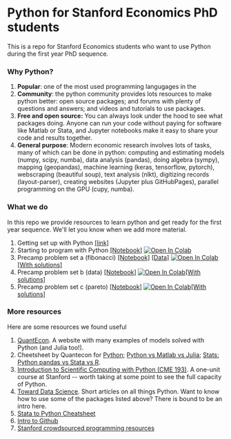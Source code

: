 # Python for Stanford Economics PhD students

This is a repo for Stanford Economics students who want to use Python during the first year PhD sequence. 

### Why Python? 
1. **Popular**: one of the most used programming langugages in the 
2. **Community**: the python community provides lots resources to make python better: open source packages; and forums with plenty of questions and answers; and videos and tutorials  to use packages.  
3. **Free and open source:** You can always look under the hood to see what packages doing. Anyone can run your code without paying for software like Matlab or Stata, and Jupyter notebooks make it easy to share your code and results together. 
4. **General purpose**: Modern economic research involves lots of tasks, many of which can be done in python: computing and estimating models (numpy, scipy, numba), data analysis (pandas), doing algebra (sympy), mapping (geopandas), machine learning (keras, tensorflow, pytorch), webscraping (beautiful soup), text analysis (nlkt), digitizing records (layout-parser), creating websites (Jupyter plus GitHubPages), parallel programming on the GPU (cupy, numba).

### What we do
In this repo we provide resources to learn python and get ready for the first year sequence. We'll let you know when we add more material.
1. Getting set up with Python [[link]](GettingSetUp.md)
2. Starting to program with Python [[Notebook]](OurFirstNotebook.ipynb) [![Open In Colab](https://colab.research.google.com/assets/colab-badge.svg)](https://colab.research.google.com/github/higginsbrian/Stanford-Econ-Python-Public/blob/main/OurFirstNotebook.ipynb)
3. Precamp problem set a (fibonacci) [[Notebook]](precamp_pset_a.ipynb) [[Data]](Trip_Advisor.xlsx) [![Open In Colab](https://colab.research.google.com/assets/colab-badge.svg)](https://colab.research.google.com/github/higginsbrian/Stanford-Econ-Python-Public/blob/main/precamp_pset_a.ipynb) [[With solutions]](precamp_pset_a_solutions.ipynb)
4. Precamp problem set b (data) [[Notebook]](precamp_pset_b.ipynb) [![Open In Colab](https://colab.research.google.com/assets/colab-badge.svg)](https://colab.research.google.com/github/higginsbrian/Stanford-Econ-Python-Public/blob/main/precamp_pset_b.ipynb)[[With solutions]](precamp_pset_b_solutions.ipynb)
5. Precamp problem set c (pareto) [[Notebook]](precamp_pset_c.ipynb) [![Open In Colab](https://colab.research.google.com/assets/colab-badge.svg)](https://colab.research.google.com/github/higginsbrian/Stanford-Econ-Python-Public/blob/main/precamp_pset_c.ipynb)[[With solutions]](precamp_pset_c_solutions.ipynb)


### More resources
Here are some resources we found useful
1. [QuantEcon](https://quantecon.org/). A website with many examples of models solved with Python (and Julia too!).
2. Cheetsheet by Quantecon for [Python](https://cheatsheets.quantecon.org/python-cheatsheet.html); [Python vs Matlab vs Julia](https://cheatsheets.quantecon.org/); [Stats: Python pandas vs Stata vs R](https://cheatsheets.quantecon.org/stats-cheatsheet.html).
3. [Introduction to Scientific Computing with Python (CME 193)](http://web.stanford.edu/class/cme193/syllabus.html). A one-unit course at Stanford -- worth taking at some point to see the full capacity of Python.  
4. [Toward Data Science](https://towardsdatascience.com/). Short articles on all things Python. Want to know how to use some of the packages listed above? There is bound to be an intro here. 
5. [Stata to Python Cheatsheet](http://www.danielmsullivan.com/pages/tutorial_stata_to_python.html)
6. [Intro to Github](https://guides.github.com/activities/hello-world/)  
7. [Stanford crowdsourced programming resources](https://github.com/higginsbrian/Stanford-Econ-Programming-Resources)  

